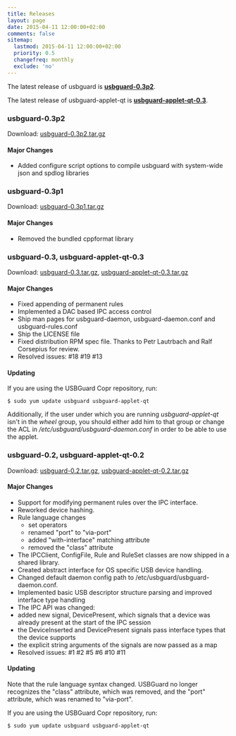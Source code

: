```yaml
---
title: Releases
layout: page
date: 2015-04-11 12:00:00+02:00
comments: false
sitemap:
  lastmod: 2015-04-11 12:00:00+02:00
  priority: 0.5
  changefreq: monthly
  exclude: 'no'
---
```


The latest release of usbguard is [**usbguard-0.3p2**](https://dkopecek.github.io/usbguard/dist/usbguard-0.3p2.tar.gz).

The latest release of usbguard-applet-qt is [**usbguard-applet-qt-0.3**](https://dkopecek.github.io/usbguard/dist/usbguard-applet-qt-0.3.tar.gz).

### usbguard-0.3p2

Download: [usbguard-0.3p2.tar.gz](https://dkopecek.github.io/usbguard/dist/usbguard-0.3p2.tar.gz)

#### Major Changes

 * Added configure script options to compile usbguard with system-wide json and spdlog libraries

### usbguard-0.3p1

Download: [usbguard-0.3p1.tar.gz](https://dkopecek.github.io/usbguard/dist/usbguard-0.3p1.tar.gz)

#### Major Changes

 * Removed the bundled cppformat library

### usbguard-0.3, usbguard-applet-qt-0.3

Download: [usbguard-0.3.tar.gz](https://dkopecek.github.io/usbguard/dist/usbguard-0.3.tar.gz), [usbguard-applet-qt-0.3.tar.gz](https://dkopecek.github.io/usbguard/dist/usbguard-applet-qt-0.3.tar.gz)

#### Major Changes

 * Fixed appending of permanent rules
 * Implemented a DAC based IPC access control
 * Ship man pages for usbguard-daemon, usbguard-daemon.conf and usbguard-rules.conf
 * Ship the LICENSE file
 * Fixed distribution RPM spec file. Thanks to Petr Lautrbach and Ralf Corsepius for review.
 * Resolved issues: #18 #19 #13 

#### Updating

If you are using the USBGuard Copr repository, run:

    $ sudo yum update usbguard usbguard-applet-qt

Additionally, if the user under which you are running _usbguard-applet-qt_ isn't in the _wheel_ group, you should either add him to that group or change the ACL in _/etc/usbguard/usbguard-daemon.conf_ in order to be able to use the applet.

### usbguard-0.2, usbguard-applet-qt-0.2

Download: [usbguard-0.2.tar.gz](https://dkopecek.github.io/usbguard/dist/usbguard-0.2.tar.gz), [usbguard-applet-qt-0.2.tar.gz](https://dkopecek.github.io/usbguard/dist/usbguard-applet-qt-0.2.tar.gz)

#### Major Changes

 * Support for modifying permanent rules over the IPC interface.
 * Reworked device hashing.
 * Rule language changes
   * set operators
   * renamed "port" to "via-port"
   * added "with-interface" matching attribute
   * removed the "class" attribute
 * The IPCClient, ConfigFile, Rule and RuleSet classes are now shipped in a shared library.
 * Created abstract interface for OS specific USB device handling.
 * Changed default daemon config path to /etc/usbguard/usbguard-daemon.conf.
 * Implemented basic USB descriptor structure parsing and improved interface type handling
 * The IPC API was changed:
  * added new signal, DevicePresent, which signals that a device was already present at the start of the IPC session
  * the DeviceInserted and DevicePresent signals pass interface types that the device supports
  * the explicit string arguments of the signals are now passed as a map
 * Resolved issues: #1 #2 #5 #6 #10 #11 

#### Updating

Note that the rule language syntax changed. USBGuard no longer recognizes the "class" attribute, which was removed, and the "port" attribute, which was renamed to "via-port".

If you are using the USBGuard Copr repository, run:

    $ sudo yum update usbguard usbguard-applet-qt

